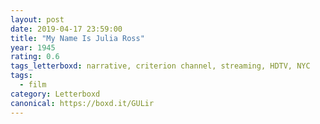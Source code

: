 ```yaml
---
layout: post 
date: 2019-04-17 23:59:00
title: "My Name Is Julia Ross"
year: 1945
rating: 0.6
tags_letterboxd: narrative, criterion channel, streaming, HDTV, NYC
tags:
  - film
category: Letterboxd
canonical: https://boxd.it/GULir
---
```

